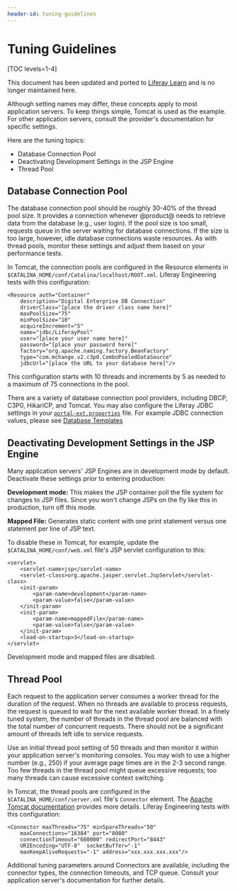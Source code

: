 ```yaml
---
header-id: tuning-guidelines
---
```


# Tuning Guidelines

[TOC levels=1-4]

<aside class="alert alert-info">
  <span class="wysiwyg-color-blue120">This document has been updated and ported to <a href="https://learn.liferay.com/dxp/7.x/en/installation-and-upgrades/setting-up-liferay/tuning-liferay.html">Liferay Learn</a> and is no longer maintained here.</span>
</aside>

Although setting names may differ, these concepts apply to most application
servers. To keep things simple, Tomcat is used as the example. For other
application servers, consult the provider's documentation for specific settings.

Here are the tuning topics:

- Database Connection Pool
- Deactivating Development Settings in the JSP Engine
- Thread Pool

## Database Connection Pool

The database connection pool should be roughly 30-40% of the thread pool size.
It provides a connection whenever @product@ needs to retrieve data from the
database (e.g., user login). If the pool size is too small, requests queue in
the server waiting for database connections. If the size is too large, however,
idle database connections waste resources. As with thread pools, monitor
these settings and adjust them based on your performance tests.

In Tomcat, the connection pools are configured in the Resource elements in
`$CATALINA_HOME/conf/Catalina/localhost/ROOT.xml`. Liferay Engineering tests
with this configuration:

    <Resource auth="Container"         
        description="Digital Enterprise DB Connection"   
        driverClass="[place the driver class name here]"   
        maxPoolSize="75"   
        minPoolSize="10"           
        acquireIncrement="5"   
        name="jdbc/LiferayPool"  
        user="[place your user name here]"   
        password="[place your password here]"           
        factory="org.apache.naming.factory.BeanFactory"
        type="com.mchange.v2.c3p0.ComboPooledDataSource"
        jdbcUrl="[place the URL to your database here]"/>

This configuration starts with 10 threads and increments by 5 as needed to a
maximum of 75 connections in the pool.

There are a variety of database connection pool providers, including DBCP, C3P0,
HikariCP, and Tomcat. You may also configure the Liferay JDBC settings in your
[`portal-ext.properties`](https://docs.liferay.com/ce/portal/7.2-latest/propertiesdoc/portal.properties.html)
file. For example JDBC connection values, please see [Database Templates](/docs/7-2/deploy/-/knowledge_base/d/database-templates)

## Deactivating Development Settings in the JSP Engine

Many application servers' JSP Engines are in development mode by default.
Deactivate these settings prior to entering production:

**Development mode:** This makes the JSP container poll the file system for
changes to JSP files. Since you won't change JSPs on the fly like this in
production, turn off this mode.

**Mapped File:** Generates static content with one print statement versus one
statement per line of JSP text.

To disable these in Tomcat, for example, update the
`$CATALINA_HOME/conf/web.xml` file's JSP servlet configuration to this:

    <servlet>   
        <servlet-name>jsp</servlet-name>
        <servlet-class>org.apache.jasper.servlet.JspServlet</servlet-class>   
        <init-param>    
            <param-name>development</param-name>    
            <param-value>false</param-value>   
        </init-param>   
        <init-param>    
            <param-name>mappedFile</param-name>    
            <param-value>false</param-value>   
        </init-param>   
        <load-on-startup>3</load-on-startup>
    </servlet>

Development mode and mapped files are disabled.

## Thread Pool

Each request to the application server consumes a worker thread for the duration
of the request. When no threads are available to process requests, the request
is queued to wait for the next available worker thread. In a finely tuned
system, the number of threads in the thread pool are balanced with the total
number of concurrent requests. There should not be a significant amount of
threads left idle to service requests.

Use an initial thread pool setting of 50 threads and then monitor it within your
application server's monitoring consoles. You may wish to use a higher number
(e.g., 250) if your average page times are in the 2-3 second range. Too few
threads in the thread pool might queue excessive requests; too many threads can
cause excessive context switching.

In Tomcat, the thread pools are configured in the
`$CATALINA_HOME/conf/server.xml` file's `Connector` element. The
[Apache Tomcat documentation](https://tomcat.apache.org/tomcat-9.0-doc/config/http.html)
provides more details. Liferay Engineering tests with this configuration:

    <Connector maxThreads="75" minSpareThreads="50"
        maxConnections="16384" port="8080"     
        connectionTimeout="600000" redirectPort="8443"
        URIEncoding="UTF-8"  socketBuffer="-1"     
        maxKeepAliveRequests="-1" address="xxx.xxx.xxx.xxx"/>

Additional tuning parameters around Connectors are available, including the
connector types, the connection timeouts, and TCP queue. Consult your
application server's documentation for further details.
